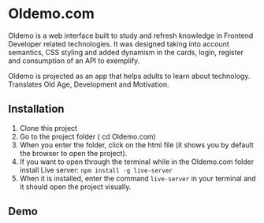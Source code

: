 # Oldemo.com

Oldemo is a web interface built to study and refresh knowledge in Frontend Developer related technologies. It was designed taking into account semantics, CSS styling and added dynamism in the cards, login, register and consumption of an API to exemplify. 

Oldemo is projected as an app that helps adults to learn about technology. Translates Old Age, Development and Motivation. 


## Installation

1. Clone this project
2. Go to the project folder ( cd Oldemo.com)
3. When you enter the folder, click on the html file (it shows you by default the browser to open the project).
4. If you want to open through the terminal while in the Oldemo.com folder install Live server: <code>npm install -g live-server</code>
5. When it is installed, enter the command <code>live-server</code> in your terminal and it should open the project visually. 

## Demo

